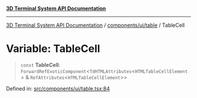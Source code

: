 [**3D Terminal System API Documentation**](../../../../README.md)

***

[3D Terminal System API Documentation](../../../../README.md) / [components/ui/table](../README.md) / TableCell

# Variable: TableCell

> `const` **TableCell**: `ForwardRefExoticComponent`\<`TdHTMLAttributes`\<`HTMLTableCellElement`\> & `RefAttributes`\<`HTMLTableCellElement`\>\>

Defined in: [src/components/ui/table.tsx:84](https://github.com/Dicommunitas/ThreeJS_Terminal_3D2/blob/50ef787d9f23a1c5f4362ca495ac1334ca854f4f/src/components/ui/table.tsx#L84)
